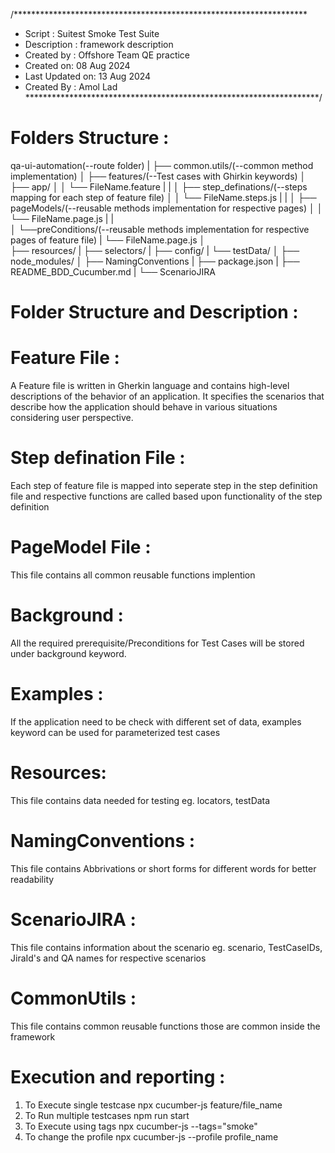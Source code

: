 /*******************************************************************
*  Script : Suitest Smoke Test Suite
*  Description : framework description
*  Created by : Offshore Team QE practice
*  Created on: 08 Aug 2024
*  Last Updated on: 13 Aug 2024
*  Created By : Amol Lad
*******************************************************************/

# Folders Structure :

qa-ui-automation(--route folder)
|
├── common.utils/(--common method implementation)
│
├── features/(--Test cases with Ghirkin keywords)
│   ├── app/
│   │   └── FileName.feature
|   |
│   ├── step_definations/(--steps mapping for each step of feature file)
│   │   └── FileName.steps.js
|   |
│   ├── pageModels/(--reusable methods implementation for respective pages)
│   │   └── FileName.page.js
|   |  
│   └──preConditions/(--reusable methods implementation for respective pages of feature file)
|       └── FileName.page.js
│   
├── resources/
|   ├── selectors/
|   ├── config/
|   └── testData/
│
├── node_modules/
│
├── NamingConventions
|
├── package.json
|
├── README_BDD_Cucumber.md
|
└── ScenarioJIRA

# Folder Structure and Description :

# Feature File : 
A Feature file is written in Gherkin language and contains high-level descriptions of the behavior of an application.
It specifies the scenarios that describe how the application should behave in various situations considering user perspective.

# Step defination File : 
Each step of feature file is mapped into seperate step in the step definition file and respective functions are called based upon functionality of the step definition

# PageModel File : 
This file contains all common reusable functions implention

# Background : 
All the required prerequisite/Preconditions for Test Cases will be stored under background keyword.

# Examples : 
If the application need to be check with different set of data, examples keyword can be used for parameterized test cases

# Resources:
This file contains data needed for testing eg. locators, testData 

# NamingConventions :
This file contains Abbrivations or short forms for different words for better readability 

# ScenarioJIRA : 
This file contains information about the scenario eg. scenario, TestCaseIDs, JiraId's and QA names for respective scenarios

# CommonUtils :  
This file contains common reusable functions those are common inside the framework


# Execution and reporting :

1. To Execute single testcase
    npx cucumber-js feature/file_name
2. To Run multiple testcases
    npm run start
3. To Execute using tags
    npx cucumber-js --tags="smoke"
4. To change the profile
    npx cucumber-js --profile profile_name 



